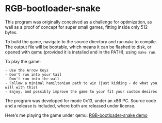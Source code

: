 # RGB-bootloader-snake

  This program was originally conceived as a challenge for optimization, as well as a proof of concept for super small games, fitting inside only 512 bytes.

  To build the game, navigate to the source directory and run `make` to compile. The output file will be bootable, which means it can be flashed to disk, or opened with qemu (provided it is installed and in the PATH), using `make run`.

  To play the game:

    - Use the Arrow Keys
    - Don't run into your tail
    - Don't run into the wall
    - Follow a minimal hamiltonian path to win (just kidding - do what you will with this)
    - Enjoy, and possibly improve the game to your fit your custom desires

  The program was developed for mode 0x13, under an x86 PC. Source code and a release is included, where both are released under license.

Here's me playing the game under qemu:
[RGB-bootloader-snake demo](https://github.com/user-attachments/assets/42bf5180-c589-4516-b104-ff5bee885a5f)
